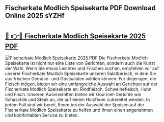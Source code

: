 ## Fischerkate Modlich Speisekarte PDF Download Online 2025 sYZHf

# <h2><a href="http://gcdu18.nevu.top/?p=Fischerkate+Modlich+Speisekarte">🔗 👉🔴 Fischerkate Modlich Speisekarte 2025 PDF</a></h2>

[![Fischerkate Modlich Speisekarte 2025 PDF](https://i.imgur.com/dBaPXMq.png)](http://gcdu18.nevu.top/?p=Fischerkate+Modlich+Speisekarte)
Die Fischerkate Modlich Speisekarte ist nicht nur eine Liste von Gerichten, sondern auch die Kunst der Wahl. Wenn Sie etwas Leichtes und Frisches suchen, empfehlen wir auf unserer Fischerkate Modlich Speisekarte unseren Salatbereich, in dem Sie aus frischen Gemüse- und Obstsalaten wählen können. Für diejenigen, die Fleisch mögen, bieten wir eine umfangreiche Auswahl an Gerichten auf der Fischerkate Modlich Speisekarte an: Rindfleisch, Schweinefleisch, Huhn und Fisch. Unseren Auserwählten bieten wir Gourmet-Gerichte wie Schaschlik und Steak an, die auf einem Holzfeuer zubereitet werden. In jedem Fall sind wir bereit, Ihnen bei der Auswahl der Speisen auf der Fischerkate Modlich Speisekarte zu helfen und Ihnen einen angenehmen und komfortablen Service zu bieten.
